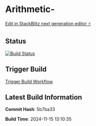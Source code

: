 # Arithmetic-

[Edit in StackBlitz next generation editor ⚡️](https://stackblitz.com/~/github.com/oferguez/Arithmetic-)

## Status

[![Build Status](https://github.com/oferguez/Arithmetic-/workflows/Build%20and%20Deploy/badge.svg)](https://github.com/oferguez/Arithmetic-/repository/actions)

## Trigger Build

[Trigger Build Workflow](https://github.com/oferguez/Arithmetic-/actions/workflows/build.yml)

## Latest Build Information

**Commit Hash**: 5b7ba33

**Build Time**: 2024-11-15 13:10:35

